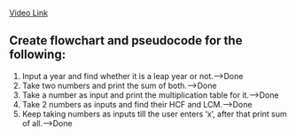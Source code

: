 [Video Link](https://youtu.be/lhELGQAV4gg)

## Create flowchart and pseudocode for the following:

1. Input a year and find whether it is a leap year or not.-->Done
2. Take two numbers and print the sum of both.-->Done
3. Take a number as input and print the multiplication table for it.-->Done
4. Take 2 numbers as inputs and find their HCF and LCM.-->Done
5. Keep taking numbers as inputs till the user enters ‘x’, after that print sum of all.-->Done
